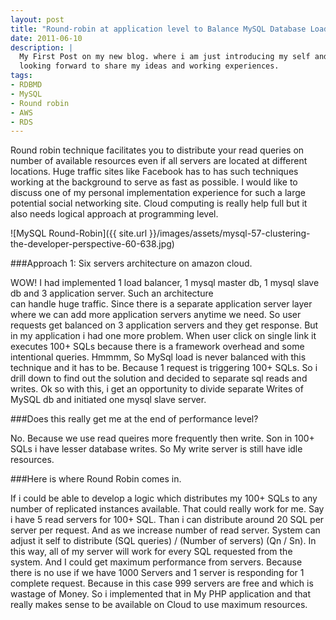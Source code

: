 ```yaml
---
layout: post
title: "Round-robin at application level to Balance MySQL Database Load"
date: 2011-06-10
description: |
  My First Post on my new blog. where i am just introducing my self and 
  looking forward to share my ideas and working experiences.
tags:
- RDBMD
- MySQL
- Round robin
- AWS
- RDS
---
```



Round robin technique facilitates you to distribute your read queries on number of available resources even if all servers are located
at different locations. Huge traffic sites like Facebook has to has such techniques working at the background to serve as fast as
 possible.<!--more--> I would like to discuss one of my personal implementation experience for such a large potential social networking site.
  Cloud computing is really help full but it also needs logical approach at programming level.

![MySQL Round-Robin]({{ site.url }}/images/assets/mysql-57-clustering-the-developer-perspective-60-638.jpg)

###Approach 1: Six servers architecture on amazon cloud.

WOW! I had implemented 1 load balancer, 1 mysql master db, 1 mysql slave db and 3 application server. Such an architecture  
can handle huge traffic. Since there is a separate application server layer where we can add more application servers anytime 
we need. So user requests get balanced on 3 application servers and they get response. But in my application i had one more 
problem. When user click on single link it executes 100+ SQLs because there is a framework overhead and some intentional queries.
Hmmmm, So MySql load is never balanced with this technique and it has to be. Because 1 request is triggering 100+ SQLs.
So i drill down to find out the solution and decided to separate sql reads and writes. Ok so with this, i get an opportunity 
to divide separate Writes of MySQL db and initiated one mysql slave server.

###Does this really get me at the end of performance level?

No. Because we use read queires more frequently then write. Son in 100+ SQLs i have lesser database writes. So My write server 
is still have idle resources.

###Here is where Round Robin comes in.

If i could be able to develop a logic which distributes my 100+ SQLs to any number of replicated instances available. 
That could really work for me. Say i have 5 read servers for 100+ SQL. Than i can distribute around 20 SQL per server per request. 
And as we increase number of read server. System can adjust it self to distribute (SQL queries) / (Number of servers) (Qn / Sn). 
In this way, all of my server will work for every SQL requested from the system. And I could get maximum performance from servers.
 Because there is no use if we have 1000 Servers and 1 server is responding for 1 complete request. Because in this case 999 
 servers are free and which is wastage of Money. So i implemented that in My PHP application and that really makes sense to be 
 available on Cloud to use maximum resources.
